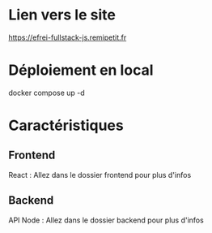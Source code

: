 # Lien vers le site
https://efrei-fullstack-js.remipetit.fr

# Déploiement en local
docker compose up -d

# Caractéristiques

## Frontend

React : Allez dans le dossier frontend pour plus d'infos

## Backend

API Node : Allez dans le dossier backend pour plus d'infos 